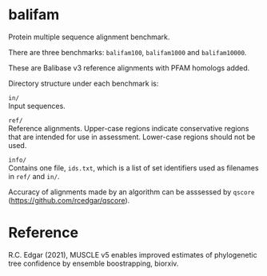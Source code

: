 # balifam
Protein multiple sequence alignment benchmark.

There are three benchmarks: `balifam100`, `balifam1000` and `balifam10000`.

These are Balibase v3 reference alignments with PFAM homologs added.

Directory structure under each benchmark is:

`in/`   
Input sequences.

`ref/`   
Reference alignments. Upper-case regions indicate conservative 
regions that are intended for use in assessment. Lower-case regions 
should not be used.

`info/`   
Contains one file, `ids.txt`, which is a list of set identifiers used as filenames in `ref/` and `in/`.

Accuracy of alignments made by an algorithm can be asssessed by `qscore` (https://github.com/rcedgar/qscore).

# Reference
R.C. Edgar (2021), MUSCLE v5 enables improved estimates of phylogenetic tree confidence by ensemble boostrapping, biorxiv.
